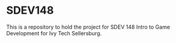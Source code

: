 # SDEV148

This is a repository to hold the project for SDEV 148 Intro to Game Development for Ivy Tech Sellersburg.
